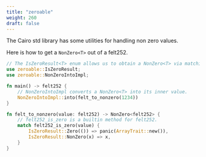```yaml
---
title: "zeroable"
weight: 260
draft: false
---
```


The Cairo std library has some utilities for handling non zero values.

Here is how to get a `NonZero<T>` out of a felt252.

```rust {.codebox}
// The IsZeroResult<T> enum allows us to obtain a NonZero<T> via matching.
use zeroable::IsZeroResult;
use zeroable::NonZeroIntoImpl;

fn main() -> felt252 {
    // NonZeroIntoImpl converts a NonZero<T> into its inner value.
    NonZeroIntoImpl::into(felt_to_nonzero(1234))
}

fn felt_to_nonzero(value: felt252) -> NonZero<felt252> {
    // felt252_is_zero is a builtin method for felt252.
    match felt252_is_zero(value) {
        IsZeroResult::Zero(()) => panic(ArrayTrait::new()),
        IsZeroResult::NonZero(x) => x,
    }
}
```
